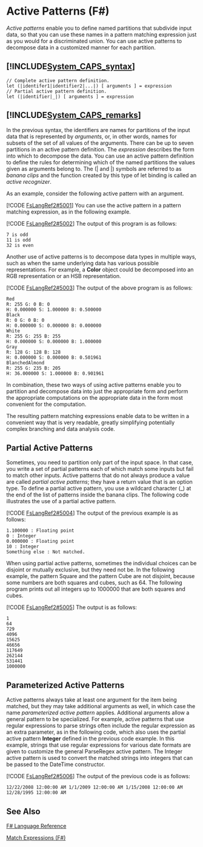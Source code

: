 # Active Patterns (F#)

*Active patterns* enable you to define named partitions that subdivide input data, so that you can use these names in a pattern matching expression just as you would for a discriminated union. You can use active patterns to decompose data in a customized manner for each partition.


## [!INCLUDE[System_CAPS_syntax](//System/Token/System_CAPS_syntax_md.md)]

```
// Complete active pattern definition.
let (|identifer1|identifier2|...|) [ arguments ] = expression
// Partial active pattern definition.
let (|identifier|_|) [ arguments ] = expression
```

## [!INCLUDE[System_CAPS_remarks](//System/Token/System_CAPS_remarks_md.md)]
In the previous syntax, the identifiers are names for partitions of the input data that is represented by *arguments*, or, in other words, names for subsets of the set of all values of the arguments. There can be up to seven partitions in an active pattern definition. The *expression* describes the form into which to decompose the data. You can use an active pattern definition to define the rules for determining which of the named partitions the values given as arguments belong to. The (| and |) symbols are referred to as *banana clips* and the function created by this type of let binding is called an *active recognizer*.

As an example, consider the following active pattern with an argument.

[!CODE [FsLangRef2#5001](../CodeSnippet/VS_Snippets_Fsharp/fslangref2/FSharp/fs/activepatterns.fs#5001)]
    You can use the active pattern in a pattern matching expression, as in the following example.

[!CODE [FsLangRef2#5002](../CodeSnippet/VS_Snippets_Fsharp/fslangref2/FSharp/fs/activepatterns.fs#5002)]
    The output of this program is as follows:


```
7 is odd
11 is odd
32 is even
```
Another use of active patterns is to decompose data types in multiple ways, such as when the same underlying data has various possible representations. For example, a **Color** object could be decomposed into an RGB representation or an HSB representation.

[!CODE [FsLangRef2#5003](../CodeSnippet/VS_Snippets_Fsharp/fslangref2/FSharp/fs/activepatterns.fs#5003)]
    The output of the above program is as follows:


```
Red
R: 255 G: 0 B: 0
H: 0.000000 S: 1.000000 B: 0.500000
Black
R: 0 G: 0 B: 0
H: 0.000000 S: 0.000000 B: 0.000000
White
R: 255 G: 255 B: 255
H: 0.000000 S: 0.000000 B: 1.000000
Gray
R: 128 G: 128 B: 128
H: 0.000000 S: 0.000000 B: 0.501961
BlanchedAlmond
R: 255 G: 235 B: 205
H: 36.000000 S: 1.000000 B: 0.901961
```
In combination, these two ways of using active patterns enable you to partition and decompose data into just the appropriate form and perform the appropriate computations on the appropriate data in the form most convenient for the computation.

The resulting pattern matching expressions enable data to be written in a convenient way that is very readable, greatly simplifying potentially complex branching and data analysis code.


## Partial Active Patterns
Sometimes, you need to partition only part of the input space. In that case, you write a set of partial patterns each of which match some inputs but fail to match other inputs. Active patterns that do not always produce a value are called *partial active patterns*; they have a return value that is an option type. To define a partial active pattern, you use a wildcard character (_) at the end of the list of patterns inside the banana clips. The following code illustrates the use of a partial active pattern.

[!CODE [FsLangRef2#5004](../CodeSnippet/VS_Snippets_Fsharp/fslangref2/FSharp/fs/activepatterns.fs#5004)]
    The output of the previous example is as follows:


```
1.100000 : Floating point
0 : Integer
0.000000 : Floating point
10 : Integer
Something else : Not matched.
```
When using partial active patterns, sometimes the individual choices can be disjoint or mutually exclusive, but they need not be. In the following example, the pattern Square and the pattern Cube are not disjoint, because some numbers are both squares and cubes, such as 64. The following program prints out all integers up to 1000000 that are both squares and cubes.

[!CODE [FsLangRef2#5005](../CodeSnippet/VS_Snippets_Fsharp/fslangref2/FSharp/fs/activepatterns.fs#5005)]
    The output is as follows:


```
1
64
729
4096
15625
46656
117649
262144
531441
1000000
```

## Parameterized Active Patterns
Active patterns always take at least one argument for the item being matched, but they may take additional arguments as well, in which case the name *parameterized active pattern* applies. Additional arguments allow a general pattern to be specialized. For example, active patterns that use regular expressions to parse strings often include the regular expression as an extra parameter, as in the following code, which also uses the partial active pattern **Integer** defined in the previous code example. In this example, strings that use regular expressions for various date formats are given to customize the general ParseRegex active pattern. The Integer active pattern is used to convert the matched strings into integers that can be passed to the DateTime constructor.

[!CODE [FsLangRef2#5006](../CodeSnippet/VS_Snippets_Fsharp/fslangref2/FSharp/fs/activepatterns.fs#5006)]
    The output of the previous code is as follows:


```
12/22/2008 12:00:00 AM 1/1/2009 12:00:00 AM 1/15/2008 12:00:00 AM 12/28/1995 12:00:00 AM
```

## See Also
[F&#35; Language Reference](F%23+Language+Reference.md)

[Match Expressions &#40;F&#35;&#41;](Match+Expressions+28%F%2329%.md)

